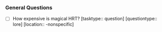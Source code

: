 
### General Questions

- [ ] How expensive is magical HRT? [tasktype:: question] [questiontype:: lore] [location:: -nonspecific]